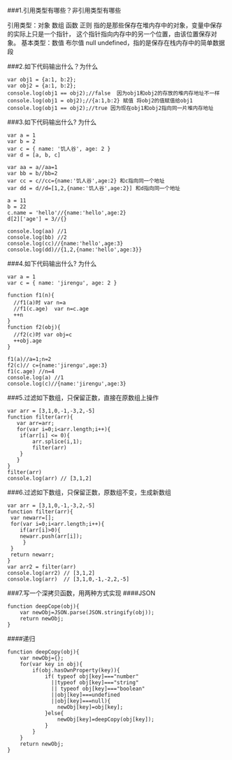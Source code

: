 ###1.引用类型有哪些？非引用类型有哪些

引用类型：对象 数组 函数 正则 指的是那些保存在堆内存中的对象，变量中保存的实际上只是一个指针，
这个指针指向内存中的另一个位置，由该位置保存对象。
基本类型：数值 布尔值 null undefined，指的是保存在栈内存中的简单数据段

###2.如下代码输出什么？为什么


```
var obj1 = {a:1, b:2};
var obj2 = {a:1, b:2};
console.log(obj1 == obj2);//false  因为obj1和obj2的存放的堆内存地址不一样
console.log(obj1 = obj2);//{a:1,b:2} 赋值 将obj2的值赋值给obj1
console.log(obj1 == obj2);//true 因为现在obj1和obj2指向同一片堆内存地址
```

###3.如下代码输出什么? 为什么
```
var a = 1
var b = 2
var c = { name: '饥人谷', age: 2 }
var d = [a, b, c]

var aa = a//aa=1
var bb = b//bb=2
var cc = c//cc={name:'饥人谷',age:2} 和c指向同一个地址
var dd = d//d=[1,2,{name:'饥人谷',age:2}] 和d指向同一个地址

a = 11
b = 22
c.name = 'hello'//{name:'hello',age:2}
d[2]['age'] = 3//{}

console.log(aa) //1
console.log(bb) //2
console.log(cc)//{name:'hello',age:3}
console.log(dd)//{1,2,{name:'hello',age:3}}
```

###4.如下代码输出什么? 为什么
```
var a = 1
var c = { name: 'jirengu', age: 2 }

function f1(n){
  //f1(a)时 var n=a
  //f1(c.age)  var n=c.age
  ++n
}
function f2(obj){
  //f2(c)时 var obj=c
  ++obj.age
}

f1(a)//a=1;n=2
f2(c)// c={name:'jirengu',age:3}
f1(c.age) //n=4
console.log(a) //1
console.log(c)//{name:'jirengu',age:3}
```
###5.过滤如下数组，只保留正数，直接在原数组上操作
```
var arr = [3,1,0,-1,-3,2,-5]
function filter(arr){
   var arr=arr;
   for(var i=0;i<arr.length;i++){
	if(arr[i] <= 0){
		arr.splice(i,1);
		filter(arr)
	}
   }
}
filter(arr)
console.log(arr) // [3,1,2]
```
###6.过滤如下数组，只保留正数，原数组不变，生成新数组
```
var arr = [3,1,0,-1,-3,2,-5]
function filter(arr){
 var newarr=[];
 for(var i=0;i<arr.length;i++){
    if(arr[i]>0){
	newarr.push(arr[i]);
     }
 }
 return newarr;
}
var arr2 = filter(arr)
console.log(arr2) // [3,1,2]
console.log(arr)  // [3,1,0,-1,-2,2,-5]
```
###7.写一个深拷贝函数，用两种方式实现
####JSON
```
function deepCope(obj){
    var newObj=JSON.parse(JSON.stringify(obj));
    return newObj;
}
```
####递归
```
function deepCopy(obj){
    var newObj={};
    for(var key in obj){
        if(obj.hasOwnProperty(key)){
            if( typeof obj[key]==="number"
              ||typeof obj[key]==="string" 
              || typeof obj[key]==="boolean"
              ||obj[key]===undefined
              ||obj[key]===null){
                newObj[key]=obj[key];
            }else{
                newObj[key]=deepCopy(obj[key]);
            }
        }
    }
    return newObj;
}
```

